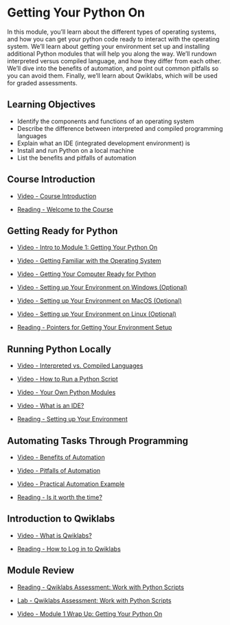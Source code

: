 # Getting Your Python On

In this module, you’ll learn about the different types of operating systems, and how you can get your python code ready to interact with the operating system. We’ll learn about getting your environment set up and installing additional Python modules that will help you along the way. We’ll rundown interpreted versus compiled language, and how they differ from each other. We’ll dive into the benefits of automation, and point out common pitfalls so you can avoid them. Finally, we’ll learn about Qwiklabs, which will be used for graded assessments.

## Learning Objectives

- Identify the components and functions of an operating system
- Describe the difference between interpreted and compiled programming languages
- Explain what an IDE (integrated development environment) is
- Install and run Python on a local machine
- List the benefits and pitfalls of automation

## Course Introduction

- [Video - Course Introduction](https://www.coursera.org/learn/python-operating-system/lecture/7bUdD/course-introduction)

- [Reading - Welcome to the Course](https://www.coursera.org/learn/python-operating-system/supplement/Ztprz/welcome-to-the-course)

## Getting Ready for Python

- [Video - Intro to Module 1: Getting Your Python On](https://www.coursera.org/learn/python-operating-system/lecture/Mfsf6/intro-to-module-1-getting-your-python-on)

- [Video - Getting Familiar with the Operating System](https://www.coursera.org/learn/python-operating-system/lecture/WfTNB/getting-familiar-with-the-operating-system)

- [Video - Getting Your Computer Ready for Python](https://www.coursera.org/learn/python-operating-system/lecture/NxUXx/getting-your-computer-ready-for-python)

- [Video - Setting up Your Environment on Windows (Optional)](https://www.coursera.org/learn/python-operating-system/lecture/M3Zkr/setting-up-your-environment-on-windows-optional)

- [Video - Setting up Your Environment on MacOS (Optional)](https://www.coursera.org/learn/python-operating-system/lecture/zacjB/setting-up-your-environment-on-macos-optional)

- [Video - Setting up Your Environment on Linux (Optional)](https://www.coursera.org/learn/python-operating-system/lecture/UFq1c/setting-up-your-environment-on-linux-optional)

- [Reading - Pointers for Getting Your Environment Setup](https://www.coursera.org/learn/python-operating-system/supplement/TdINW/pointers-for-getting-your-environment-setup)

## Running Python Locally

- [Video - Interpreted vs. Compiled Languages](https://www.coursera.org/learn/python-operating-system/lecture/PxGjb/interpreted-vs-compiled-languages)

- [Video - How to Run a Python Script](https://www.coursera.org/learn/python-operating-system/lecture/pIze3/how-to-run-a-python-script)

- [Video - Your Own Python Modules](https://www.coursera.org/learn/python-operating-system/lecture/yoiSU/your-own-python-modules)

- [Video - What is an IDE?](https://www.coursera.org/learn/python-operating-system/lecture/KLh9q/what-is-an-ide)

- [Reading - Setting up Your Environment](https://www.coursera.org/learn/python-operating-system/supplement/JCGZe/setting-up-your-environment)

## Automating Tasks Through Programming

- [Video - Benefits of Automation](https://www.coursera.org/learn/python-operating-system/lecture/9rrBI/benefits-of-automation)

- [Video - Pitfalls of Automation](https://www.coursera.org/learn/python-operating-system/lecture/ZTkri/pitfalls-of-automation)

- [Video - Practical Automation Example](https://www.coursera.org/learn/python-operating-system/lecture/oU0j4/practical-automation-example)

- [Reading - Is it worth the time?](https://xkcd.com/1205/)

## Introduction to Qwiklabs

- [Video - What is Qwiklabs?](https://www.coursera.org/learn/python-operating-system/lecture/nQg9E/what-is-qwiklabs)

- [Reading - How to Log in to Qwiklabs](https://www.coursera.org/learn/python-operating-system/supplement/dscAS/how-to-log-in-to-qwiklabs)

## Module Review

- [Reading - Qwiklabs Assessment: Work with Python Scripts](./Readings/Working_with_Python_Scripts.pdf)

- [Lab - Qwiklabs Assessment: Work with Python Scripts](./Labs/health_checks.py)

- [Video - Module 1 Wrap Up: Getting Your Python On](https://www.coursera.org/learn/python-operating-system/lecture/7tP8R/module-1-wrap-up-getting-your-python-on)
